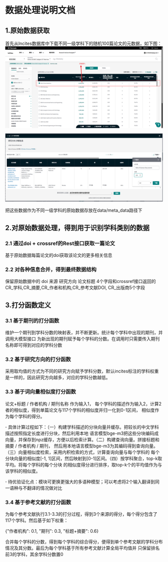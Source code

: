 # 数据处理说明文档

## 1.原始数据获取
首先从Incites数据库中下载不同一级学科下的随机100篇论文的元数据，如下图：
![img.png](incites.png)

![incites2.png](incites2.png)

把这些数据作为不同一级学科的原始数据存放在data/meta_data路径下

## 2.对原始数据处理，得到用于识别学科类别的数据

### 2.1 通过doi + crossref的Rest接口获取一篇论文
基于原始数据每篇论文的doi获取该论文的更多相关信息

### 2.2 对各种信息合并，得到最终数据结构
保留原始数据中的 doi 来源 研究方向 论文标题 4个字段和crossref接口返回的CR_学科,CR_摘要,CR_作者和机构,CR_参考文献DOI, CR_出版商5个字段

## 3.打分函数定义

### 3.1 基于期刊的打分函数
维护一个期刊到学科分数的映射表，并不断更新。统计每个学科中出现的期刊，并调用大模型接口
为新出现的期刊赋予每个学科的分数。在调用时只需要传入期刊名称即可得到对应的学科分数

### 3.2 基于研究方向的打分函数
采用取均值的方式为不同的研究方向赋予学科分数，默认incites标注的学科权重是一样的，因此研究方向越多，对应的学科分数越低。

### 3.3 基于词向量相似度打分函数
论文+标题 / 作者机构 / 期刊名称 作为输入1， 每个学科的描述作为输入2，计算2者的相似度，得到单篇论文与117个学科的相似度并归一化到0-1区间，
相似度作为每个学科的得分。 

***·*** 具体计算过程如下：（一）构建学科描述的分块向量并缓存。把较长的中文学科描述按照指定长度进行分块，然后利用本地
语言模型bge-m3把这些分块编码成向量，并保存到npz缓存，方便以后检索计算。（二）构建查询向量。拼接标题和摘要 / 作者机构 / 期刊，
然后用本地语言模型bge-m3为其编码得到查询向量。（三）向量相似度检索，采用内积检索的方式，计算查询向量与每个学科的
每个分块向量的相似度[-1, 1]区间，然后映射到[0-1]区间。（四）按学科聚合，top-k取平均。将每个学科的每个分块
的相似度得分进行排序，取top-k个的平均值作为与该学科的相似度。

***·*** 待优验证化点：模块可更换更强大的多语种模型；可以考虑将2个输入翻译到同一语种与不翻译的情况做对比

### 3.4 基于参考文献的打分函数
为每个参考文献执行3.1-3.3的打分过程，得到3个来源的得分，每个得分包含了117个学科。然后基于如下权重：

{"作者机构": 0.1, "期刊": 0.3, "标题+摘要": 0.6}

合并每个学科的分数，得到每个学科的综合得分，便得到单个参考文献的学科分布情况及其分数。最后为每个学科基于所有参考文献计算全局平均值并
只保留排名前3的学科，其余学科分数置0
